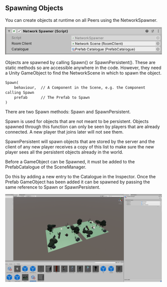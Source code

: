 ## Spawning Objects

You can create objects at runtime on all Peers using the NetworkSpawner.

![Network Spawner](images/e8cae779-d00b-47ac-81f2-28f14e6b8fd8.png)


Objects are spawned by calling Spawn() or SpawnPersistent(). These are static methods so are accessible anywhere in the code. However, they need a Unity GameObject to find the NetworkScene in which to spawn the object.

```
Spawn(
	behaviour,  // A Component in the Scene, e.g. the Component calling Spawn
	prefab 		// The Prefab to Spawn
)
```	
	
There are two Spawn methods: Spawn and SpawnPersistent.

Spawn is used for objects  that are not meant to be persistent. Objects spawned through this function can only be seen by players that are already connected. A new player that joins later will not see them.

SpawnPersistent will spawn objects that are stored by the server and the client of any new player receives a copy of this list to make sure the new player sees all the persistent objects already in the world.


Before a GameObject can be Spawned, it must be added to the PrefabCatalogue of the SceneManager.

Do this by adding a new entry to the Catalogue in the Inspector. Once the Prefab GameObject has been added it can be spawned by passing the same reference to Spawn or SpawnPersistent.

![Prefab Catalogue](images/740061ba-7bfe-4832-9c97-d75e85b9e26c.png)